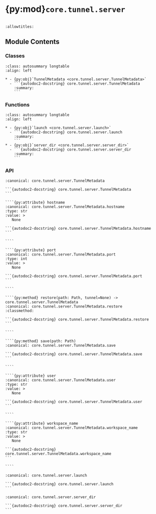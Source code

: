 # {py:mod}`core.tunnel.server`

```{py:module} core.tunnel.server
```

```{autodoc2-docstring} core.tunnel.server
:allowtitles:
```

## Module Contents

### Classes

````{list-table}
:class: autosummary longtable
:align: left

* - {py:obj}`TunnelMetadata <core.tunnel.server.TunnelMetadata>`
  - ```{autodoc2-docstring} core.tunnel.server.TunnelMetadata
    :summary:
    ```
````

### Functions

````{list-table}
:class: autosummary longtable
:align: left

* - {py:obj}`launch <core.tunnel.server.launch>`
  - ```{autodoc2-docstring} core.tunnel.server.launch
    :summary:
    ```
* - {py:obj}`server_dir <core.tunnel.server.server_dir>`
  - ```{autodoc2-docstring} core.tunnel.server.server_dir
    :summary:
    ```
````

### API

`````{py:class} TunnelMetadata
:canonical: core.tunnel.server.TunnelMetadata

```{autodoc2-docstring} core.tunnel.server.TunnelMetadata
```

````{py:attribute} hostname
:canonical: core.tunnel.server.TunnelMetadata.hostname
:type: str
:value: >
   None

```{autodoc2-docstring} core.tunnel.server.TunnelMetadata.hostname
```

````

````{py:attribute} port
:canonical: core.tunnel.server.TunnelMetadata.port
:type: int
:value: >
   None

```{autodoc2-docstring} core.tunnel.server.TunnelMetadata.port
```

````

````{py:method} restore(path: Path, tunnel=None) -> core.tunnel.server.TunnelMetadata
:canonical: core.tunnel.server.TunnelMetadata.restore
:classmethod:

```{autodoc2-docstring} core.tunnel.server.TunnelMetadata.restore
```

````

````{py:method} save(path: Path)
:canonical: core.tunnel.server.TunnelMetadata.save

```{autodoc2-docstring} core.tunnel.server.TunnelMetadata.save
```

````

````{py:attribute} user
:canonical: core.tunnel.server.TunnelMetadata.user
:type: str
:value: >
   None

```{autodoc2-docstring} core.tunnel.server.TunnelMetadata.user
```

````

````{py:attribute} workspace_name
:canonical: core.tunnel.server.TunnelMetadata.workspace_name
:type: str
:value: >
   None

```{autodoc2-docstring} core.tunnel.server.TunnelMetadata.workspace_name
```

````

`````

````{py:function} launch(path: Path, workspace_name: str, verbose: bool = False, hostname: Optional[str] = None)
:canonical: core.tunnel.server.launch

```{autodoc2-docstring} core.tunnel.server.launch
```
````

````{py:function} server_dir(job_dir, name) -> Path
:canonical: core.tunnel.server.server_dir

```{autodoc2-docstring} core.tunnel.server.server_dir
```
````
